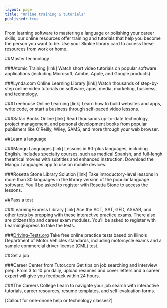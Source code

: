```yaml
---
layout: page
title: "Online training & tutorials"
published: true
---
```


From learning software to mastering a language or polishing your career skills, our online resources offer training and tutorials that help you become the person you want to be. Use your Skokie library card to access these resources from work or home.

##Master technology

###Atomic Training [link]
Watch short video tutorials on popular software applications (including Microsoft, Adobe, Apple, and Google products).

###Lynda.com Online Learning Library [link]
Watch thousands of step-by-step online video tutorials on software, apps, media, marketing, business, and technology.

###Treehouse Online Learning [link]
Learn how to build websites and apps, write code, or start a business through self-paced video lessons.

###Safari Books Online [link]
Read thousands up-to-date technology, project management, and personal development books from popular publishers like O'Reilly, Wiley, SAMS, and more through your web browser.

##Learn a language

###Mango Languages [link]
Lessons in 60-plus languages, including English. Includes specialty courses, such as medical Spanish, and full-lengh theatrical movies with subtitles and enhanced instruction. Download the Mango Languages app to use on mobile devices.

###Rosetta Stone Library Solution [link]
Take introductory-level lessons in more than 30 languages in the library version of the popular language software. You'll be asked to register with Rosetta Stone to access the lessons.

##Pass a test

###LearningExpress Library [link]
Ace the ACT, SAT, GED, ASVAB, and other tests by prepping with these interactive practice exams. There also are citizenship and career exam modules. You'll be asked to register with LearningExpress to take the tests.

###[Driving-Tests.org](http://skokielib.driving-tests.org/illinois/)
Take free online practice tests based on Illinois Department of Motor Vehicles standards, including motorcycle exams and a sample commercial driver license (CML) test.

##Get a job

###Career Center from Tutor.com
Get tips on job searching and interview prep. From 3 to 10 pm daily, upload resumes and cover letters and a career expert will give you feedback within 24 hours.

###The Careers College
Learn to navigate your job search with interactive tutorials, career resources, resume templates, and self-evaluation forms.

[Callout for one-onone help or technology classes?]